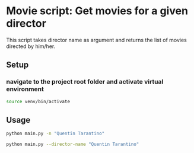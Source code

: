 # Movie script: Get movies for a given director

This script takes director name as argument and returns the list of movies directed by him/her.

## Setup

### navigate to the project root folder and activate virtual environment
```bash
source venv/bin/activate
```

## Usage

```bash
python main.py -n "Quentin Tarantino"

python main.py --director-name "Quentin Tarantino"
```

